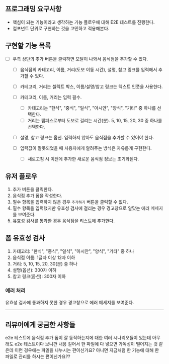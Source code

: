 ## 프로그래밍 요구사항

- 핵심이 되는 기능이라고 생각하는 기능 플로우에 대해 E2E 테스트를 진행한다.
- 컴포넌트 단위로 구현하는 것을 고민하고 적용해본다.

## 구현할 기능 목록

- [ ] 우측 상단의 추가 버튼을 클릭하면 모달이 나와서 음식점을 추가할 수 있다.

  - [ ] 음식점의 카테고리, 이름, 거리(도보 이동 시간), 설명, 참고 링크를 입력해서 추가할 수 있다.
  - [ ] 카테고리, 거리는 셀렉트 박스, 이름/설명/참고 링크는 텍스트 인풋을 사용한다.
  - [ ] 카테고리, 이름, 거리는 입력 필수.

    - [ ] 카테고리는 "한식", "중식", "일식", "아시안", "양식", "기타" 중 하나를 선택한다.
    - [ ] 거리는 캠퍼스로부터 도보로 걸리는 시간(분). 5, 10, 15, 20, 30 중 하나를 선택한다.

  - [ ] 설명, 참고 링크는 옵션. 입력하지 않아도 음식점을 추가할 수 있어야 한다.
  - [ ] 입력값이 잘못되었을 때 사용자에게 알려주는 방식은 자유롭게 구현한다.
    - [ ] 새로고침 시 이전에 추가한 새로운 음식점 정보는 초기화된다.

## 유저 플로우

1. 추가 버튼을 클릭한다.
2. 음식점 추가 폼을 작성한다.
3. 필수 항목을 입력하지 않은 경우 `추가하기` 버튼을 클릭할 수 없다.
4. 필수 항목을 입력했지만 유효성 검사에 걸리는 경우 경고창으로 알맞는 에러 메세지를 보여준다.
5. 유효성 검사를 통과한 경우 음식점을 리스트에 추가한다.

## 폼 유효성 검사

1. 카테고리: "한식", "중식", "일식", "아시안", "양식", "기타" 중 하나
2. 음식점 이름: 1글자 이상 12자 이하
3. 거리: 5, 10, 15, 20, 30(분) 중 하나
4. 설명(옵션): 300자 이하
5. 참고 링크(옵션): 300자 이하

### 에러 처리

유효성 검사에 통과하지 못한 경우 경고창으로 에러 메세지를 보여준다.

---

## 리뷰어에게 궁금한 사항들

e2e 테스트에 음식점 추가 폼이 잘 동작하는지에 대한 여러 시나리오들이 있는데 아무래도 e2e 테스트이다 보니깐 내용 길어서 한 파일에 다 넣으면 가독성이 떨어지는 것 같은데 이런 경우에는 파일을 나누시는 편이신가요? 아니면 지금처럼 한 기능에 대해 한 파일로 관리를 하시는 편이신가요??
